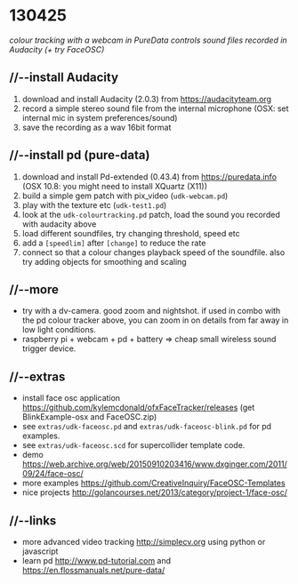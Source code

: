 130425
======

_colour tracking with a webcam in PureData controls sound files recorded in Audacity (+ try FaceOSC)_

//--install Audacity
--------------------
1. download and install Audacity (2.0.3) from <https://audacityteam.org>
2. record a simple stereo sound file from the internal microphone (OSX: set internal mic in system preferences/sound)
3. save the recording as a wav 16bit format

//--install pd (pure-data)
--------------------------
1. download and install Pd-extended (0.43.4) from <https://puredata.info> (OSX 10.8: you might need to install XQuartz (X11))
2. build a simple gem patch with pix_video (`udk-webcam.pd`)
3. play with the texture etc (`udk-test1.pd`)
4. look at the `udk-colourtracking.pd` patch, load the sound you recorded with audacity above
5. load different soundfiles, try changing threshold, speed etc
6. add a `[speedlim]` after `[change]` to reduce the rate
7. connect so that a colour changes playback speed of the soundfile. also try adding objects for smoothing and scaling

//--more
--------
* try with a dv-camera. good zoom and nightshot.  if used in combo with the pd colour tracker above, you can zoom in on details from far away in low light conditions.
* raspberry pi + webcam + pd + battery => cheap small wireless sound trigger device.

//--extras
----------
* install face osc application <https://github.com/kylemcdonald/ofxFaceTracker/releases> (get BlinkExample-osx and FaceOSC.zip)
* see `extras/udk-faceosc.pd` and `extras/udk-faceosc-blink.pd` for pd examples.
* see `extras/udk-faceosc.scd` for supercollider template code.
* demo <https://web.archive.org/web/20150910203416/www.dxginger.com/2011/09/24/face-osc/>
* more examples <https://github.com/CreativeInquiry/FaceOSC-Templates>
* nice projects <http://golancourses.net/2013/category/project-1/face-osc/>

//--links
---------
* more advanced video tracking <http://simplecv.org> using python or javascript
* learn pd <http://www.pd-tutorial.com> and <https://en.flossmanuals.net/pure-data/>
